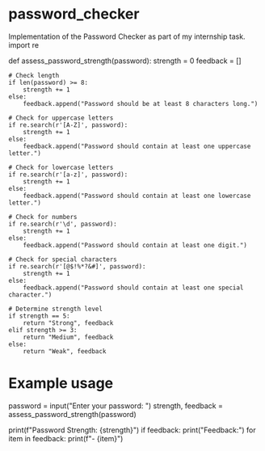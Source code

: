# password_checker
Implementation of the Password Checker as part of my internship task.
import re

def assess_password_strength(password):
    strength = 0
    feedback = []

    # Check length
    if len(password) >= 8:
        strength += 1
    else:
        feedback.append("Password should be at least 8 characters long.")

    # Check for uppercase letters
    if re.search(r'[A-Z]', password):
        strength += 1
    else:
        feedback.append("Password should contain at least one uppercase letter.")

    # Check for lowercase letters
    if re.search(r'[a-z]', password):
        strength += 1
    else:
        feedback.append("Password should contain at least one lowercase letter.")

    # Check for numbers
    if re.search(r'\d', password):
        strength += 1
    else:
        feedback.append("Password should contain at least one digit.")

    # Check for special characters
    if re.search(r'[@$!%*?&#]', password):
        strength += 1
    else:
        feedback.append("Password should contain at least one special character.")

    # Determine strength level
    if strength == 5:
        return "Strong", feedback
    elif strength >= 3:
        return "Medium", feedback
    else:
        return "Weak", feedback

# Example usage
password = input("Enter your password: ")
strength, feedback = assess_password_strength(password)

print(f"Password Strength: {strength}")
if feedback:
    print("Feedback:")
    for item in feedback:
        print(f"- {item}")
